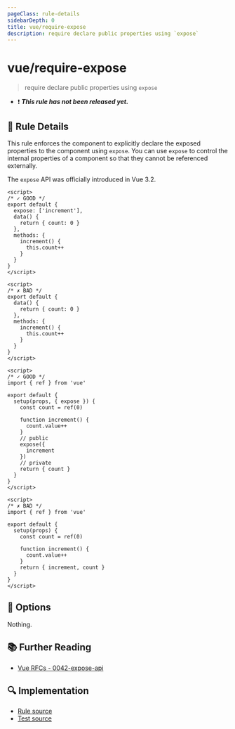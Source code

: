 ```yaml
---
pageClass: rule-details
sidebarDepth: 0
title: vue/require-expose
description: require declare public properties using `expose`
---
```

# vue/require-expose

> require declare public properties using `expose`

- :exclamation: <badge text="This rule has not been released yet." vertical="middle" type="error"> ***This rule has not been released yet.*** </badge>

## :book: Rule Details

This rule enforces the component to explicitly declare the exposed properties to the component using `expose`. You can use `expose` to control the internal properties of a component so that they cannot be referenced externally.

The `expose` API was officially introduced in Vue 3.2.

<eslint-code-block :rules="{'vue/require-expose': ['error']}">

```vue
<script>
/* ✓ GOOD */
export default {
  expose: ['increment'],
  data() {
    return { count: 0 }
  },
  methods: {
    increment() {
      this.count++
    }
  }
}
</script>
```

</eslint-code-block>

<eslint-code-block :rules="{'vue/require-expose': ['error']}">

```vue
<script>
/* ✗ BAD */
export default {
  data() {
    return { count: 0 }
  },
  methods: {
    increment() {
      this.count++
    }
  }
}
</script>
```

</eslint-code-block>

<eslint-code-block :rules="{'vue/require-expose': ['error']}">

```vue
<script>
/* ✓ GOOD */
import { ref } from 'vue'

export default {
  setup(props, { expose }) {
    const count = ref(0)

    function increment() {
      count.value++
    }
    // public
    expose({
      increment
    })
    // private
    return { count }
  }
}
</script>
```

</eslint-code-block>

<eslint-code-block :rules="{'vue/require-expose': ['error']}">

```vue
<script>
/* ✗ BAD */
import { ref } from 'vue'

export default {
  setup(props) {
    const count = ref(0)

    function increment() {
      count.value++
    }
    return { increment, count }
  }
}
</script>
```

</eslint-code-block>

## :wrench: Options

Nothing.

## :books: Further Reading

- [Vue RFCs - 0042-expose-api](https://github.com/vuejs/rfcs/blob/master/active-rfcs/0042-expose-api.md)

## :mag: Implementation

- [Rule source](https://github.com/vuejs/eslint-plugin-vue/blob/master/lib/rules/require-expose.js)
- [Test source](https://github.com/vuejs/eslint-plugin-vue/blob/master/tests/lib/rules/require-expose.js)
